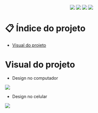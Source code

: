 <p align="center">
  <image
  src="https://img.shields.io/github/languages/count/giandefaria/ip-address-tracker-master"
  />
  <image
  src="https://img.shields.io/github/languages/top/giandefaria/ip-address-tracker-master"
  />
  <image
  src="https://img.shields.io/github/last-commit/giandefaria/ip-address-tracker-master"
  />
  <image
  src="https://img.shields.io/github/watchers/giandefaria/ip-address-tracker-master"
  />
</p>

# 📋 Índice do projeto

- [Visual do projeto](#id01)


# Visual do projeto <a name="id01"></a>

<p align="center">

* Design no computador

<image
src="./src/assets/styles/images/design-desktop.jpg"
/>

</p>

<p align="center">

* Design no celular

<image
src="./src/assets/styles/images/design-mobile.jpg"
/>
</p>